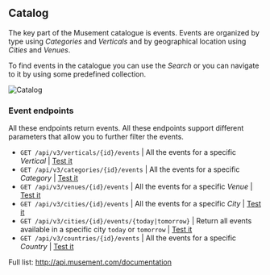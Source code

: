 ## Catalog

The key part of the Musement catalogue is events. Events are organized by type using _Categories_ and _Verticals_ and by geographical location using _Cities_ and _Venues_.

To find events in the catalogue you can use the _Search_ or you can navigate to it by using some predefined collection.

![Catalog](http://musement.s3.amazonaws.com/documentation_images/catalog.png)

### Event endpoints

All these endpoints return events. All these endpoints support different parameters that allow you to further filter the events.

* ```GET /api/v3/verticals/{id}/events``` | All the events for a specific _Vertical_  | [Test it](http://thack.musement.com/documentation#get--api-v3-verticals-{id}-events.{_format})
* ```GET /api/v3/categories/{id}/events``` | All the events for a specific _Category_ | [Test it](http://thack.musement.com/documentation#get--api-v3-categories-{id}-events.{_format})
* ```GET /api/v3/venues/{id}/events``` | All the events for a specific _Venue_ | [Test it](http://thack.musement.com/documentation#get--api-v3-venues-{id}-events.{_format})
* ```GET /api/v3/cities/{id}/events``` | All the events for a specific _City_ | [Test it](http://thack.musement.com/documentation#get--api-v3-cities-{id}-events.{_format})
* ```GET /api/v3/cities/{id}/events/{today|tomorrow}``` | Return all events available in a specific city `today` or `tomorrow` | [Test it](http://thack.musement.com/documentation#get--api-v3-cities-{id}-events-{happening}.{_format})
* ```GET /api/v3/countries/{id}/events``` | All the events for a specific _Country_ | [Test it](http://thack.musement.com/documentation#get--api-v3-countries-{id}-events.{_format})

Full list: http://api.musement.com/documentation
